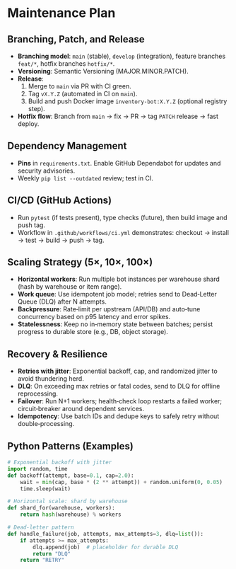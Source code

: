 # Maintenance Plan

## Branching, Patch, and Release
- **Branching model**: `main` (stable), `develop` (integration), feature branches `feat/*`, hotfix branches `hotfix/*`.
- **Versioning**: Semantic Versioning (MAJOR.MINOR.PATCH).
- **Release**:
  1. Merge to `main` via PR with CI green.
  2. Tag `vX.Y.Z` (automated in CI on `main`).
  3. Build and push Docker image `inventory-bot:X.Y.Z` (optional registry step).
- **Hotfix flow**: Branch from `main` → fix → PR → tag `PATCH` release → fast deploy.

## Dependency Management
- **Pins** in `requirements.txt`. Enable GitHub Dependabot for updates and security advisories.
- Weekly `pip list --outdated` review; test in CI.

## CI/CD (GitHub Actions)
- Run `pytest` (if tests present), type checks (future), then build image and push tag.
- Workflow in `.github/workflows/ci.yml` demonstrates: checkout → install → test → build → push → tag.

## Scaling Strategy (5×, 10×, 100×)
- **Horizontal workers**: Run multiple bot instances per warehouse shard (hash by warehouse or item range).
- **Work queue**: Use idempotent job model; retries send to Dead‑Letter Queue (DLQ) after N attempts.
- **Backpressure**: Rate‑limit per upstream (API/DB) and auto‑tune concurrency based on p95 latency and error spikes.
- **Statelessness**: Keep no in‑memory state between batches; persist progress to durable store (e.g., DB, object storage).

## Recovery & Resilience
- **Retries with jitter**: Exponential backoff, cap, and randomized jitter to avoid thundering herd.
- **DLQ**: On exceeding max retries or fatal codes, send to DLQ for offline reprocessing.
- **Failover**: Run N+1 workers; health‑check loop restarts a failed worker; circuit‑breaker around dependent services.
- **Idempotency**: Use batch IDs and dedupe keys to safely retry without double‑processing.

## Python Patterns (Examples)
```python
# Exponential backoff with jitter
import random, time
def backoff(attempt, base=0.1, cap=2.0):
    wait = min(cap, base * (2 ** attempt)) + random.uniform(0, 0.05)
    time.sleep(wait)

# Horizontal scale: shard by warehouse
def shard_for(warehouse, workers):
    return hash(warehouse) % workers

# Dead-letter pattern
def handle_failure(job, attempts, max_attempts=3, dlq=list()):
    if attempts >= max_attempts:
        dlq.append(job)  # placeholder for durable DLQ
        return "DLQ"
    return "RETRY"
```
